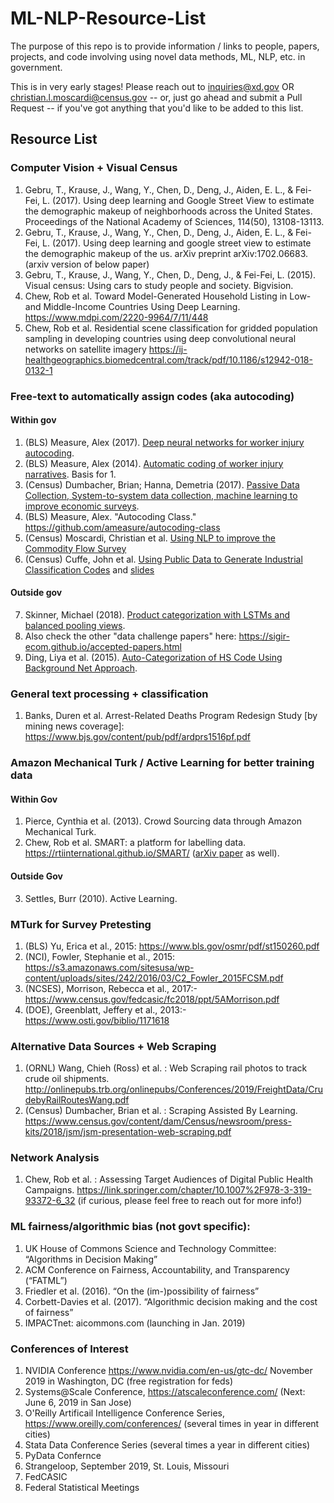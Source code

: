 # ML-NLP-Resource-List
The purpose of this repo is to provide information / links to people, papers, projects, and code involving using novel data methods, ML, NLP, etc. in government.

This is in very early stages! Please reach out to inquiries@xd.gov OR christian.l.moscardi@census.gov -- or, just go ahead and submit a Pull Request -- if you've got anything that you'd like to be added to this list.

## Resource List

### Computer Vision + Visual Census 

1. Gebru, T., Krause, J., Wang, Y., Chen, D., Deng, J., Aiden, E. L., & Fei-Fei, L. (2017). Using deep learning and Google Street View to estimate the demographic makeup of neighborhoods across the United States. Proceedings of the National Academy of Sciences, 114(50), 13108-13113.
2. Gebru, T., Krause, J., Wang, Y., Chen, D., Deng, J., Aiden, E. L., & Fei-Fei, L. (2017). Using deep learning and google street view to estimate the demographic makeup of the us. arXiv preprint arXiv:1702.06683.  (arxiv version of below paper)
3. Gebru, T., Krause, J., Wang, Y., Chen, D., Deng, J., & Fei-Fei, L. (2015). Visual census: Using cars to study people and society. Bigvision. 
4. Chew, Rob et al. Toward Model-Generated Household Listing in Low- and Middle-Income Countries Using Deep Learning. https://www.mdpi.com/2220-9964/7/11/448
5. Chew, Rob et al. Residential scene classification for gridded  population sampling in developing countries using deep convolutional neural networks on satellite imagery https://ij-healthgeographics.biomedcentral.com/track/pdf/10.1186/s12942-018-0132-1


### Free-text to automatically assign codes (aka autocoding)
#### Within gov
1. (BLS) Measure, Alex (2017). [Deep neural networks for worker injury autocoding](https://www.bls.gov/iif/deep-neural-networks.pdf). 
2. (BLS) Measure, Alex (2014). [Automatic coding of worker injury narratives](https://www.bls.gov/osmr/pdf/st140040.pdf).  Basis for 1.
3. (Census) Dumbacher, Brian; Hanna, Demetria (2017). [Passive Data Collection, System-to-system data collection, machine learning to improve economic surveys](https://www.census.gov/content/dam/Census/newsroom/press-kits/2017/jsm/jsm-presentation-dumbacher-hanna.pdf).
4. (BLS) Measure, Alex. "Autocoding Class." https://github.com/ameasure/autocoding-class
5. (Census) Moscardi, Christian et al. [Using NLP to improve the Commodity Flow Survey](http://onlinepubs.trb.org/onlinepubs/Conferences/2019/FreightData/UsingApplicationstoImprovetheCFSMoscardi.pdf)
6. (Census) Cuffe, John et al. [Using Public Data to Generate Industrial Classification Codes](http://papers.nber.org/conf_papers/f110700.pdf) and [slides](https://www.nber.org/conf_papers/f110700/f110700.slides.pptx)
#### Outside gov
7. Skinner, Michael (2018). [Product categorization with LSTMs and balanced pooling views](https://sigir-ecom.github.io/ecom18DCPapers/ecom18DC_paper_9.pdf).
8. Also check the other "data challenge papers" here: https://sigir-ecom.github.io/accepted-papers.html
9. Ding, Liya et al. (2015). [Auto-Categorization of HS Code Using Background Net Approach](https://www.sciencedirect.com/science/article/pii/S1877050915023510). 

### General text processing + classification
1. Banks, Duren et al. Arrest-Related Deaths Program Redesign Study \[by mining news coverage]: https://www.bjs.gov/content/pub/pdf/ardprs1516pf.pdf

### Amazon Mechanical Turk / Active Learning for better training data
#### Within Gov
1. Pierce, Cynthia et al. (2013). Crowd Sourcing data through Amazon Mechanical Turk.
2. Chew, Rob et al. SMART: a platform for labelling data. https://rtiinternational.github.io/SMART/   ([arXiv paper](https://arxiv.org/pdf/1812.06591.pdf) as well).
#### Outside Gov
3. Settles, Burr (2010). Active Learning.
 
### MTurk for Survey Pretesting
1. (BLS) Yu, Erica et al., 2015: https://www.bls.gov/osmr/pdf/st150260.pdf
2. (NCI), Fowler, Stephanie et al., 2015: https://s3.amazonaws.com/sitesusa/wp-content/uploads/sites/242/2016/03/C2_Fowler_2015FCSM.pdf
3. (NCSES), Morrison, Rebecca et al., 2017:- https://www.census.gov/fedcasic/fc2018/ppt/5AMorrison.pdf
4. (DOE), Greenblatt, Jeffery et al., 2013:- https://www.osti.gov/biblio/1171618


### Alternative Data Sources + Web Scraping
1. (ORNL) Wang, Chieh (Ross) et al. : Web Scraping rail photos to track crude oil shipments. http://onlinepubs.trb.org/onlinepubs/Conferences/2019/FreightData/CrudebyRailRoutesWang.pdf
2. (Census) Dumbacher, Brian et al. : Scraping Assisted By Learning. https://www.census.gov/content/dam/Census/newsroom/press-kits/2018/jsm/jsm-presentation-web-scraping.pdf



### Network Analysis
1. Chew, Rob et al. : Assessing Target Audiences of Digital Public Health Campaigns. https://link.springer.com/chapter/10.1007%2F978-3-319-93372-6_32  (if curious, please feel free to reach out for more info!)

### ML fairness/algorithmic bias (not govt specific):

1. UK House of Commons Science and Technology Committee: “Algorithms in Decision Making”
2. ACM Conference on Fairness, Accountability, and Transparency  (“FATML”)
3. Friedler et al. (2016). “On the (im-)possibility of fairness”
4. Corbett-Davies et al. (2017). “Algorithmic decision making and the cost of fairness”
5. IMPACTnet: aicommons.com (launching in Jan. 2019)

### Conferences of Interest

1. NVIDIA Conference https://www.nvidia.com/en-us/gtc-dc/ November 2019 in Washington, DC (free registration for feds) 
2. Systems@Scale Conference, https://atscaleconference.com/ (Next: June 6, 2019 in San Jose)
3. O'Reilly Artificail Intelligence Conference Series, https://www.oreilly.com/conferences/ (several times in year in different cities)
4. Stata Data Conference Series (several times a year in different cities)
5. PyData Confernce
6. Strangeloop, September 2019, St. Louis, Missouri
7. FedCASIC
8. Federal Statistical Meetings








